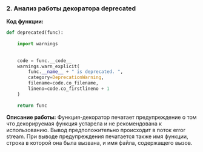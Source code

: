 ### 2. Анализ работы декоратора deprecated

__Код функции:__
```python
def deprecated(func):
    
    import warnings
    
    
    code = func.__code__
    warnings.warn_explicit(
        func.__name__ + " is deprecated. ",
        category=DeprecationWarning,
        filename=code.co_filename,
        lineno=code.co_firstlineno + 1
    )
    
    return func
```

__Описание работы:__
Функция-декоратор печатает предупреждение о том что декорируемая функция устарела и не рекомендована к использованию. 
Вывод предположительно происходит в поток error stream. При выводе предупреждения печатается также имя функции, строка
в которой она была вызвана, и имя файла, содержащего вызов.
